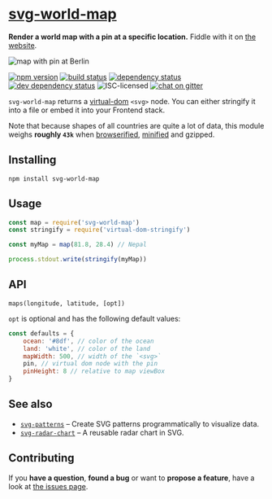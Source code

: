# [svg-world-map](http://jannisr.de/svg-world-map/)

**Render a world map with a pin at a specific location.** Fiddle with it on [the website](http://jannisr.de/svg-world-map/).

![map with pin at Berlin](https://rawgit.com/derhuerst/svg-world-map/master/example/berlin.svg)

[![npm version](https://img.shields.io/npm/v/svg-world-map.svg)](https://www.npmjs.com/package/svg-world-map)
[![build status](https://img.shields.io/travis/derhuerst/svg-world-map.svg)](https://travis-ci.org/derhuerst/svg-world-map)
[![dependency status](https://img.shields.io/david/derhuerst/svg-world-map.svg)](https://david-dm.org/derhuerst/svg-world-map)
[![dev dependency status](https://img.shields.io/david/dev/derhuerst/svg-world-map.svg)](https://david-dm.org/derhuerst/svg-world-map#info=devDependencies)
![ISC-licensed](https://img.shields.io/github/license/derhuerst/svg-world-map.svg)
[![chat on gitter](https://badges.gitter.im/derhuerst.svg)](https://gitter.im/derhuerst)

`svg-world-map` returns a [virtual-dom](https://github.com/Matt-Esch/virtual-dom#dom-model) `<svg>` node. You can either stringify it into a file or embed it into your Frontend stack.

Note that because shapes of all countries are quite a lot of data, this module weighs **roughly `43k`** when [browserified](http://browserify.org), [minified](https://github.com/mishoo/UglifyJS2#uglifyjs-2) and gzipped.


## Installing

```shell
npm install svg-world-map
```


## Usage

```js
const map = require('svg-world-map')
const stringify = require('virtual-dom-stringify')

const myMap = map(81.8, 28.4) // Nepal

process.stdout.write(stringify(myMap))
```


## API

```
maps(longitude, latitude, [opt])
```

`opt` is optional and has the following default values:

```js
const defaults = {
	ocean: '#8df', // color of the ocean
	land: 'white', // color of the land
	mapWidth: 500, // width of the `<svg>`
	pin, // virtual dom node with the pin
	pinHeight: 8 // relative to map viewBox
}
```


## See also

- [`svg-patterns`](https://github.com/derhuerst/svg-patterns) – Create SVG patterns programmatically to visualize data.
- [`svg-radar-chart`](https://github.com/derhuerst/svg-radar-chart) – A reusable radar chart in SVG.


## Contributing

If you **have a question**, **found a bug** or want to **propose a feature**, have a look at [the issues page](https://github.com/derhuerst/svg-world-map/issues).
